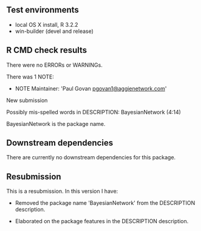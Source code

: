 ## Test environments
* local OS X install, R 3.2.2
* win-builder (devel and release)

## R CMD check results
There were no ERRORs or WARNINGs.

There was 1 NOTE:

* NOTE Maintainer: 'Paul Govan <pgovan1@aggienetwork.com>'

New submission

Possibly mis-spelled words in DESCRIPTION:
  BayesianNetwork (4:14)

  BayesianNetwork is the package name.
  
## Downstream dependencies
There are currently no downstream dependencies for this package.

## Resubmission
This is a resubmission. In this version I have:

* Removed the package name 'BayesianNetwork' from the DESCRIPTION description.

* Elaborated on the package features in the DESCRIPTION description.
